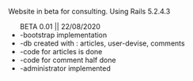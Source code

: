 Website in beta for consulting.
Using Rails 5.2.4.3

<ul>BETA 0.01 || 22/08/2020  
<li>-bootstrap implementation</li>
<li>-db created with : articles, user-devise, comments</li>
<li>-code for articles is done</li>
<li>-code for comment half done</li>
<li>-administrator implemented</li>
</ul>